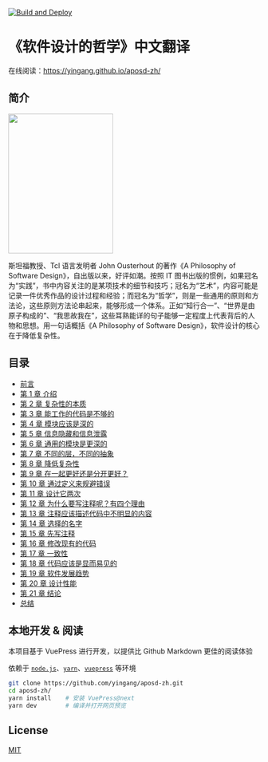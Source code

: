 [![Build and Deploy](https://github.com/yingang/aposd-zh/actions/workflows/CI.yml/badge.svg)](https://github.com/yingang/aposd-zh/actions/workflows/CI.yml)
# 《软件设计的哲学》中文翻译

在线阅读：https://yingang.github.io/aposd-zh/

## 简介

<div style="inline">
  <img src="./docs/cover.jpeg" width="210px" height="280px" />
</div>

斯坦福教授、Tcl 语言发明者 John Ousterhout 的著作《A Philosophy of Software Design》，自出版以来，好评如潮。按照 IT 图书出版的惯例，如果冠名为“实践”，书中内容关注的是某项技术的细节和技巧；冠名为“艺术”，内容可能是记录一件优秀作品的设计过程和经验；而冠名为“哲学”，则是一些通用的原则和方法论，这些原则方法论串起来，能够形成一个体系。正如“知行合一”、“世界是由原子构成的”、“我思故我在”，这些耳熟能详的句子能够一定程度上代表背后的人物和思想。用一句话概括《A Philosophy of Software Design》，软件设计的核心在于降低复杂性。


## 目录

- [前言](docs/preface.md)
- [第 1 章 介绍](docs/ch01.md)
- [第 2 章 复杂性的本质](docs/ch02.md)
- [第 3 章 能工作的代码是不够的](docs/ch03.md)
- [第 4 章 模块应该是深的](docs/ch04.md)
- [第 5 章 信息隐藏和信息泄露](docs/ch05.md)
- [第 6 章 通用的模块是更深的](docs/ch06.md)
- [第 7 章 不同的层，不同的抽象](docs/ch07.md)
- [第 8 章 降低复杂性](docs/ch08.md)
- [第 9 章 在一起更好还是分开更好？](docs/ch09.md)
- [第 10 章 通过定义来规避错误](docs/ch10.md)
- [第 11 章 设计它两次](docs/ch11.md)
- [第 12 章 为什么要写注释呢？有四个理由](docs/ch12.md)
- [第 13 章 注释应该描述代码中不明显的内容](docs/ch13.md)
- [第 14 章 选择的名字](docs/ch14.md)
- [第 15 章 先写注释](docs/ch15.md)
- [第 16 章 修改现有的代码](docs/ch16.md)
- [第 17 章 一致性](docs/ch17.md)
- [第 18 章 代码应该是显而易见的](docs/ch18.md)
- [第 19 章 软件发展趋势](docs/ch19.md)
- [第 20 章 设计性能](docs/ch20.md)
- [第 21 章 结论](docs/ch21.md)
- [总结](docs/summary.md)


## 本地开发 & 阅读

本项目基于 VuePress 进行开发，以提供比 Github Markdown 更佳的阅读体验

依赖于 [`node.js`][nodejs]、[`yarn`][yarn]、[`vuepress`][vuepress] 等环境

[nodejs]: https://nodejs.org/zh-cn/
[yarn]: https://yarnpkg.com/
[vuepress]: https://v2.vuepress.vuejs.org/zh/

```sh
git clone https://github.com/yingang/aposd-zh.git
cd aposd-zh/
yarn install    # 安装 VuePress@next
yarn dev        # 编译并打开网页预览
```

## License

[MIT](./LICENSE)
